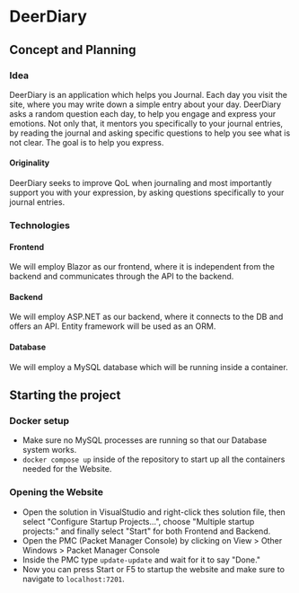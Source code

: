 
# DeerDiary
## Concept and Planning
### Idea
DeerDiary is an application which helps you Journal. Each day you visit the site, where you may write down a simple entry about your day. DeerDiary asks a random question each day, to help you engage and express your emotions. Not only that, it mentors you specifically to your journal entries, by reading the journal and asking specific questions to help you see what is not clear. The goal is to help you express.
#### Originality
DeerDiary seeks to improve QoL when journaling and most importantly support you with your expression, by asking questions specifically to your journal entries.  
### Technologies
#### Frontend
We will employ Blazor as our frontend, where it is independent from the backend and communicates through the API to the backend.
#### Backend
We will employ ASP.NET as our backend, where it connects to the DB and offers an API. Entity framework will be used as an ORM.
#### Database
We will employ a MySQL database which will be running inside a container.

## Starting the project
### Docker setup
- Make sure no MySQL processes are running so that our Database system works.
- `docker compose up` inside of the repository to start up all the containers needed for the Website.

### Opening the Website
- Open the solution in VisualStudio and right-click thes solution file, then select "Configure Startup Projects...", choose "Multiple startup projects:" and finally select "Start" for both Frontend and Backend.
- Open the PMC (Packet Manager Console) by clicking on View > Other Windows > Packet Manager Console
- Inside the PMC type `update-update` and wait for it to say "Done."
- Now you can press Start or F5 to startup the website and make sure to navigate to `localhost:7201`.
